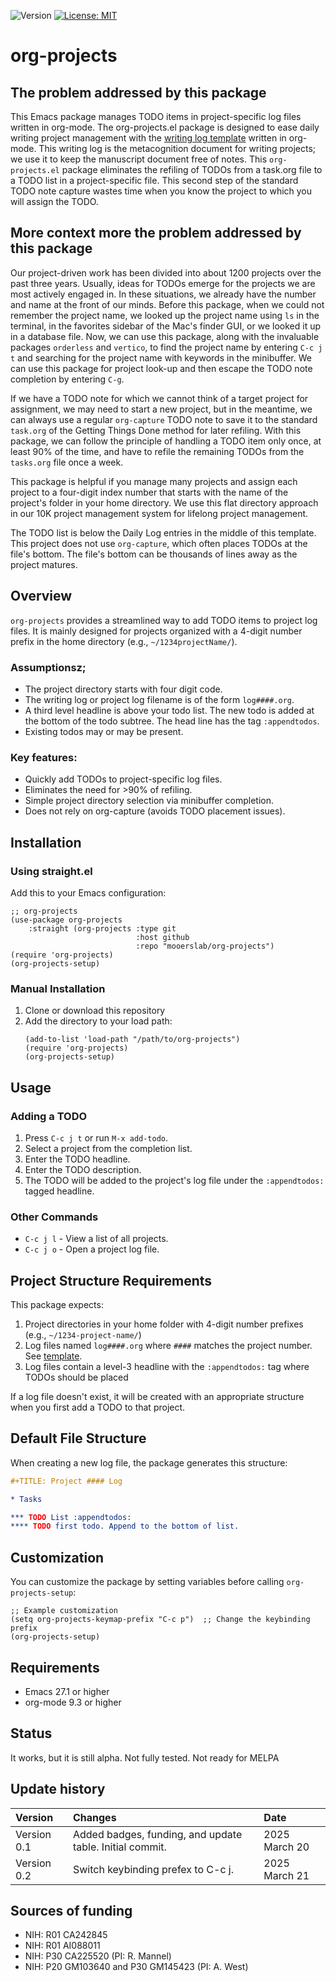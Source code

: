 ![Version](https://img.shields.io/static/v1?label=org-projects&message=0.2&color=brightcolor)
[![License: MIT](https://img.shields.io/badge/License-MIT-blue.svg)](https://opensource.org/licenses/MIT)

# org-projects

## The problem addressed by this package

This Emacs package manages TODO items in project-specific log files written in org-mode.
The org-projects.el package is designed to ease daily writing project management with the [writing log template](https://github.com/MooersLab/writingLogTemplateInOrg) written in org-mode.
This writing log is the metacognition document for writing projects; we use it to keep the manuscript document free of notes.
This `org-projects.el` package eliminates the refiling of TODOs from a task.org file to a TODO list in a project-specific file.
This second step of the standard TODO note capture wastes time when you know the project to which you will assign the TODO.


## More context more the problem addressed by this package

Our project-driven work has been divided into about 1200 projects over the past three years.
Usually, ideas for TODOs emerge for the projects we are most actively engaged in.
In these situations, we already have the number and name at the front of our minds.
Before this package, when we could not remember the project name, we looked up the project name using `ls` in the terminal, in the favorites sidebar of the Mac's finder GUI, or we looked it up in a database file.
Now, we can use this package, along with the invaluable packages `orderless` and `vertico`, to find the project name by entering `C-c j t` and searching for the project name with keywords in the minibuffer.
We can use this package for project look-up and then escape the TODO note completion by entering `C-g`.

If we have a TODO note for which we cannot think of a target project for assignment, we may need to start a new project, but in the meantime, we can always use a regular `org-capture` TODO note to save it to the standard `task.org` of the Getting Things Done method for later refiling.
With this package, we can follow the principle of handling a TODO item only once, at least 90% of the time, and have to refile the remaining TODOs from the `tasks.org` file once a week.

This package is helpful if you manage many projects and assign each project to a four-digit index number 
that starts with the name of the project's folder in your home directory. 
We use this flat directory approach in our 10K project management system for lifelong project management. 

The TODO list is below the Daily Log entries in the middle of this template.
This project does not use `org-capture`, which often places TODOs at the file's bottom. 
The file's bottom can be thousands of lines away as the project matures.

## Overview

`org-projects` provides a streamlined way to add TODO items to project log files. 
It is mainly designed for projects organized with a 4-digit number prefix in the home directory (e.g., `~/1234projectName/`).

### Assumptionsz;

- The project directory starts with four digit code. 
- The writing log or project log filename is of the form `log####.org`.
- A third level headline is above your todo list. The new todo is added at the bottom of the todo subtree. The head line has the tag `:appendtodos`.
- Existing todos may or may be present.

### Key features:

- Quickly add TODOs to project-specific log files.
- Eliminates the need for >90% of refiling.
- Simple project directory selection via minibuffer completion.
- Does not rely on org-capture (avoids TODO placement issues).

## Installation

### Using straight.el

Add this to your Emacs configuration:

```elisp
;; org-projects
(use-package org-projects
    :straight (org-projects :type git 
                            :host github 
                            :repo "mooerslab/org-projects")
(require 'org-projects)
(org-projects-setup)
```

### Manual Installation

1. Clone or download this repository
2. Add the directory to your load path:
   ```elisp
   (add-to-list 'load-path "/path/to/org-projects")
   (require 'org-projects)
   (org-projects-setup)
   ```

## Usage

### Adding a TODO

1. Press `C-c j t` or run `M-x add-todo`.
2. Select a project from the completion list.
3. Enter the TODO headline.
4. Enter the TODO description.
5. The TODO will be added to the project's log file under the `:appendtodos:` tagged headline.

### Other Commands

- `C-c j l` - View a list of all projects.
- `C-c j o` - Open a project log file.

## Project Structure Requirements

This package expects:

1. Project directories in your home folder with 4-digit number prefixes (e.g., `~/1234-project-name/`)
2. Log files named `log####.org` where `####` matches the project number. See [template](https://github.com/MooersLab/writingLogTemplateInOrg/writingLogTemplateVer082.org).
3. Log files contain a level-3 headline with the `:appendtodos:` tag where TODOs should be placed

If a log file doesn't exist, it will be created with an appropriate structure when you first add a TODO to that project.


## Default File Structure

When creating a new log file, the package generates this structure:

```org
#+TITLE: Project #### Log

* Tasks

*** TODO List :appendtodos:
**** TODO first todo. Append to the bottom of list.
```

## Customization

You can customize the package by setting variables before calling `org-projects-setup`:

```elisp
;; Example customization
(setq org-projects-keymap-prefix "C-c p")  ;; Change the keybinding prefix
(org-projects-setup)
```

## Requirements

- Emacs 27.1 or higher
- org-mode 9.3 or higher

## Status
It works, but it is still alpha. Not fully tested. Not ready for MELPA

## Update history

|Version      | Changes                                                                                                                                                                         | Date                 |
|:-----------|:------------------------------------------------------------------------------------------------------------------------------------------|:--------------------|
| Version 0.1 |   Added badges, funding, and update table.  Initial commit.                                                                                                                | 2025 March 20  |
| Version 0.2 |   Switch keybinding prefex to C-c j.                                                                                                                | 2025 March 21  |

## Sources of funding

- NIH: R01 CA242845
- NIH: R01 AI088011
- NIH: P30 CA225520 (PI: R. Mannel)
- NIH: P20 GM103640 and P30 GM145423 (PI: A. West)

